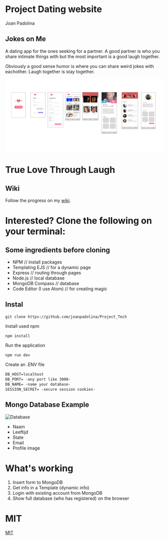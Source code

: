 # Project Dating website
Joan Padolina
## Jokes on Me 

A dating app for the ones seeking for a partner. A good partner is who you share intimate things with but the most important is a good laugh together.

Obviously a good sense humor is where you can share weird jokes with eachother. Laugh together is stay together.

![Wireflow app](https://github.com/joanpadolina/Project_Tech/blob/master/documentatie/Jome-branding-sketch.png)

# True Love Through Laugh

## Wiki

Follow the progress on my [wiki](https://github.com/joanpadolina/Project_Tech.wiki.git).

# Interested? Clone the following on your terminal:

## Some ingredients before cloning

* NPM // install packages
* Templating EJS  // for a dynamic page
* Express // routing through pages
* Node.js // local database
* MongoDB Compass // database 
* Code Editor (I use Atom) // for creating magic

## Instal 

```
git clone https://github.com/joanpadolina/Project_Tech
```

Install used npm
```
npm install
```
Run the application
```
npm run dev
```
Create an .ENV file
```
DB_HOST=localhost
DB_PORT= -any port like 3000-  
DB_NAME= -name your database- 
SESSION_SECRET= -secure session cookies-
```
## Mongo Database Example

![Database](https://i.imgur.com/vMubu7j.png)
* Naam
* Leeftijd
* State
* Email
* Profile image

# What's working
1. Insert form to MongoDB
1. Get info in a Template (dynamic info)
1. Login with existing account from MongoDB
1. Show full database (who has registered) on the browser


# MIT
[MIT](https://github.com/joanpadolina/Project_Tech/blob/master/LICENSE)
